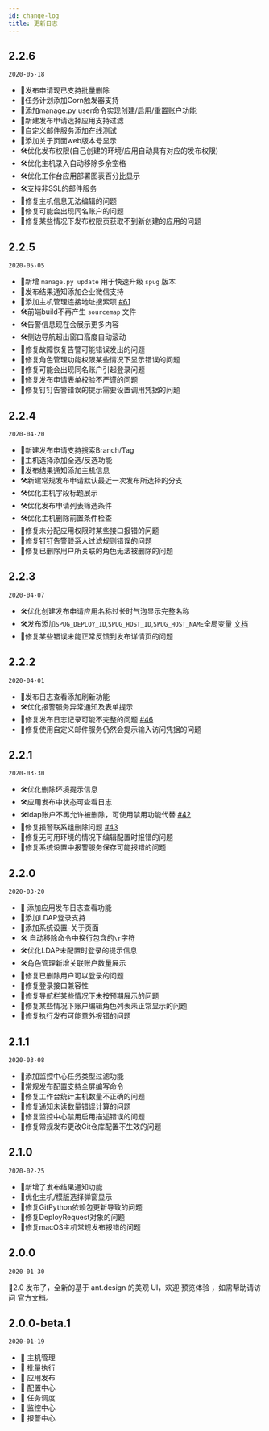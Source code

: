 ```yaml
---
id: change-log
title: 更新日志
---
```


## 2.2.6

`2020-05-18`
- 🌟发布申请现已支持批量删除
- 🌟任务计划添加Corn触发器支持
- 🌟添加manage.py user命令实现创建/启用/重置账户功能
- 🌟新建发布申请选择应用支持过滤
- 🌟自定义邮件服务添加在线测试
- 🌟添加关于页面web版本号显示
- 🛠优化发布权限(自己创建的环境/应用自动具有对应的发布权限)
- 🛠优化主机录入自动移除多余空格
- 🛠优化工作台应用部署图表百分比显示
- 🛠支持非SSL的邮件服务
- 🐞修复主机信息无法编辑的问题
- 🐞修复可能会出现同名账户的问题
- 🐞修复某些情况下发布权限页获取不到新创建的应用的问题

## 2.2.5

`2020-05-05`
- 🌟新增 `manage.py update` 用于快速升级 `spug` 版本
- 🌟发布结果通知添加企业微信支持
- 🌟添加主机管理连接地址搜索项 [#61](https://github.com/openspug/spug/issues/61)
- 🛠前端build不再产生 `sourcemap` 文件
- 🛠告警信息现在会展示更多内容
- 🛠侧边导航超出窗口高度自动滚动
- 🐞修复故障恢复告警可能错误发出的问题
- 🐞修复角色管理功能权限某些情况下显示错误的问题
- 🐞修复可能会出现同名账户引起登录问题
- 🐞修复发布申请表单校验不严谨的问题
- 🐞修复钉钉告警错误的提示需要设置调用凭据的问题

## 2.2.4

`2020-04-20`
- 🌟新建发布申请支持搜索Branch/Tag
- 🌟主机选择添加全选/反选功能
- 🌟发布结果通知添加主机信息
- 🛠新建常规发布申请默认最近一次发布所选择的分支
- 🛠优化主机字段标题展示
- 🛠优化发布申请列表筛选条件
- 🛠优化主机删除前置条件检查
- 🐞修复未分配应用权限时某些接口报错的问题
- 🐞修复钉钉告警联系人过滤规则错误的问题
- 🐞修复已删除用户所关联的角色无法被删除的问题

## 2.2.3

`2020-04-07`
- 🛠优化创建发布申请应用名称过长时气泡显示完整名称
- 🛠发布添加`SPUG_DEPLOY_ID`,`SPUG_HOST_ID`,`SPUG_HOST_NAME`全局变量 [文档](/docs/deploy-config/#%E5%85%A8%E5%B1%80%E5%8F%98%E9%87%8F)
- 🐞修复某些错误未能正常反馈到发布详情页的问题

## 2.2.2

`2020-04-01`
- 🌟发布日志查看添加刷新功能
- 🛠优化报警服务异常通知及表单提示
- 🐞修复发布日志记录可能不完整的问题 [#46](https://github.com/openspug/spug/issues/46)
- 🐞修复使用自定义邮件服务仍然会提示输入访问凭据的问题

## 2.2.1

`2020-03-30`
- 🛠优化删除环境提示信息
- 🛠应用发布中状态可查看日志
- 🛠ldap账户不再允许被删除，可使用禁用功能代替 [#42](https://github.com/openspug/spug/issues/42)
- 🐞修复报警联系组删除问题 [#43](https://github.com/openspug/spug/issues/43)
- 🐞修复无可用环境的情况下编辑配置时报错的问题
- 🐞修复系统设置中报警服务保存可能报错的问题

## 2.2.0

`2020-03-20`
- 🌟 添加应用发布日志查看功能
- 🌟添加LDAP登录支持
- 🌟添加系统设置-关于页面
- 🛠 自动移除命令中换行包含的`\r`字符
- 🛠优化LDAP未配置时登录的提示信息
- 🛠角色管理新增关联账户数量展示
- 🐞修复已删除用户可以登录的问题
- 🐞修复登录接口兼容性
- 🐞修复导航栏某些情况下未按预期展示的问题
- 🐞修复某些情况下账户编辑角色列表未正常显示的问题
- 🐞修复执行发布可能意外报错的问题

## 2.1.1

`2020-03-08`
- 🌟添加监控中心任务类型过滤功能
- 🌟常规发布配置支持全屏编写命令
- 🐞修复工作台统计主机数量不正确的问题
- 🐞修复通知未读数量错误计算的问题
- 🐞修复监控中心禁用启用描述错误的问题
- 🐞修复常规发布更改Git仓库配置不生效的问题

## 2.1.0

`2020-02-25`

- 🌟新增了发布结果通知功能
- 🐞优化主机/模版选择弹窗显示
- 🐞修复GitPython依赖包更新导致的问题
- 🐞修复DeployRequest对象的问题
- 🐞修复macOS主机常规发布报错的问题


## 2.0.0

`2020-01-30`

🎉2.0 发布了，全新的基于 ant.design 的美观 UI，欢迎 预览体验 ，如需帮助请访问 官方文档。


## 2.0.0-beta.1

`2020-01-19`

- 🌟 主机管理
- 🌟 批量执行
- 🌟 应用发布
- 🌟 配置中心
- 🌟 任务调度
- 🌟 监控中心
- 🌟 报警中心
